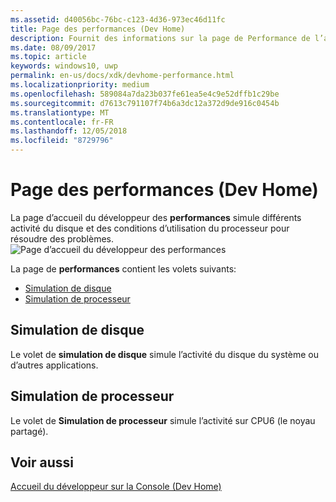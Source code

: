 ```yaml
---
ms.assetid: d40056bc-76bc-c123-4d36-973ec46d11fc
title: Page des performances (Dev Home)
description: Fournit des informations sur la page de Performance de l’application accueil du développeur pour Xbox One.
ms.date: 08/09/2017
ms.topic: article
keywords: windows10, uwp
permalink: en-us/docs/xdk/devhome-performance.html
ms.localizationpriority: medium
ms.openlocfilehash: 589084a7da23b037fe61ea5e4c9e52dffb1c29be
ms.sourcegitcommit: d7613c791107f74b6a3dc12a372d9de916c0454b
ms.translationtype: MT
ms.contentlocale: fr-FR
ms.lasthandoff: 12/05/2018
ms.locfileid: "8729796"
---
```

# <a name="performance-page-dev-home"></a>Page des performances (Dev Home)
   
  
La page d’accueil du développeur des **performances** simule différents activité du disque et des conditions d’utilisation du processeur pour résoudre des problèmes.   
 ![Page d’accueil du développeur des performances](images/devhome_performance.png)   
  
La page de **performances** contient les volets suivants:   
 
   *  [Simulation de disque](#ID4EEB)  
   *  [Simulation de processeur](#ID4EOB)  

 
<a id="ID4EEB"></a>

   

## <a name="disk-simulation"></a>Simulation de disque  
   
  
Le volet de **simulation de disque** simule l’activité du disque du système ou d’autres applications.   
  
<a id="ID4EOB"></a>

   

## <a name="cpu-simulation"></a>Simulation de processeur  
   
  
Le volet de **Simulation de processeur** simule l’activité sur CPU6 (le noyau partagé).   
  
<a id="ID4EYB"></a>

   

## <a name="see-also"></a>Voir aussi  
 [Accueil du développeur sur la Console (Dev Home)](dev-home.md)

  
